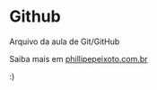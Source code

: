 # Github

Arquivo da aula de Git/GitHub

Saiba mais em [phillipepeixoto.com.br](http://phillipepeixoto.com.br)

:)
